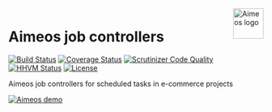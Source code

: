 <a href="https://aimeos.org/">
    <img src="https://aimeos.org/fileadmin/template/icons/logo.png" alt="Aimeos logo" title="Aimeos" align="right" height="60" />
</a>

# Aimeos job controllers

[![Build Status](https://travis-ci.org/aimeos/ai-controller-jobs.png?branch=master)](https://travis-ci.org/aimeos/ai-controller-jobs)
[![Coverage Status](https://coveralls.io/repos/aimeos/ai-controller-jobs/badge.svg?branch=master)](https://coveralls.io/r/aimeos/ai-controller-jobs?branch=master)
[![Scrutinizer Code Quality](https://scrutinizer-ci.com/g/aimeos/ai-controller-jobs/badges/quality-score.png?b=master)](https://scrutinizer-ci.com/g/aimeos/ai-controller-jobs/?branch=master)
[![HHVM Status](http://hhvm.h4cc.de/badge/aimeos/ai-controller-jobs.svg)](http://hhvm.h4cc.de/package/aimeos/ai-controller-jobs)
[![License](https://poser.pugx.org/aimeos/ai-controller-jobs/license.svg)](https://packagist.org/packages/aimeos/ai-controller-jobs)

Aimeos job controllers for scheduled tasks in e-commerce projects

[![Aimeos demo](https://aimeos.org/fileadmin/user_upload/demo.jpg)](http://demo.aimeos.org/)
